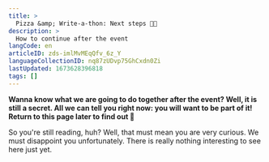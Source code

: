 ```yaml
---
title: >
  Pizza &amp; Write-a-thon: Next steps 🍕📝
description: >
  How to continue after the event
langCode: en
articleID: zds-imlMvMEqQfv_6z_Y
languageCollectionID: nq87zUDvp75GhCxdn0Zi
lastUpdated: 1673628396818
tags: []
---
```


**Wanna know what we are going to do together after the event? Well, it is still a secret. All we can tell you right now: you will want to be part of it! Return to this page later to find out 🤩**

So you're still reading, huh? Well, that must mean you are very curious. We must disappoint you unfortunately. There is really nothing interesting to see here just yet.

<div></div>